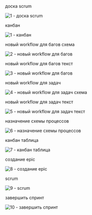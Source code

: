 доска scrum

![1 - доска scrum](https://github.com/user-attachments/assets/6ef6fe0d-6eef-47fa-9165-169bb870651e)

канбан

![1 - канбан](https://github.com/user-attachments/assets/47f0f11b-9a19-487c-8e02-6dc0f7a7ef1a)

новый workflow для багов схема

![2 - новый workflow для багов](https://github.com/user-attachments/assets/17d3bf78-9410-4fc5-b666-6ac2a6350014)

новый workflow для багов текст

![3 - новый workflow для багов](https://github.com/user-attachments/assets/d6af50f9-2ff3-4b39-89d9-068be619614f)

новый workflow для задач

![4 - новый workflow для задач схема](https://github.com/user-attachments/assets/127a803a-cbf7-4c90-8a57-a2f5ddfb4688)

новый workflow для задач текст

![5 - новый workflow для задач текст](https://github.com/user-attachments/assets/9c4b8dfc-d7f0-45b5-858f-6445e429eeea)

назначение схемы процессов

![6 - назначение схемы процессов](https://github.com/user-attachments/assets/3b9ba3b6-bcf8-461e-b4bc-f9ba15047d5e)

канбан таблица

![7 - канбан таблица](https://github.com/user-attachments/assets/e7735d3d-af70-41d8-8d27-b07cd5de7299)

создание epic

![8 - создание epic](https://github.com/user-attachments/assets/e410afcd-e176-4d1b-b509-b4bf536913ab)

scrum

![9 - scrum](https://github.com/user-attachments/assets/799fa310-673e-4f5b-8b2e-0432ac3c2711)

завершить спринт

![10 - завершить спринт](https://github.com/user-attachments/assets/c84e6532-43c0-4582-b3c1-2f712b592c62)
